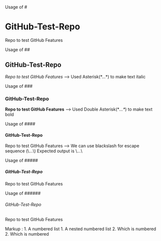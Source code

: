 Usage of #
# GitHub-Test-Repo
Repo to test GitHub Features

Usage of ##
## GitHub-Test-Repo
*Repo to test GitHub Features* --> Used Asterisk(\*...\*) to make text italic

Usage of ###
### GitHub-Test-Repo
**Repo to test GitHub Features** --> Used Double Asterisk(\**...\**) to make text bold

Usage of ####
#### GitHub-Test-Repo
Repo to test GitHub Features --> We can use blackslash for escape sequence (\\...\\)
Expected output is \\...\\

Usage of #####
##### GitHub-Test-Repo
Repo to test GitHub Features

Usage of ######
###### GitHub-Test-Repo
Repo to test GitHub Features

 Markup : 1. A numbered list
              1. A nested numbered list
              2. Which is numbered
          2. Which is numbered
